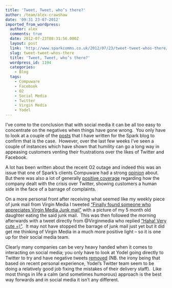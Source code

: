 ```yaml
---
title: 'Tweet, Tweet, who’s there?'
author: /team/alex-crawshaw
date: '09:31 23-07-2012'
imported_from_wordpress:
  author: alex
  comments: true
  date: 2012-07-23T08:31:56.000Z
  layout: post
  link: 'http://www.sparkcomms.co.uk/2012/07/23/tweet-tweet-whos-there/'
  slug: tweet-tweet-whos-there
  title: 'Tweet, Tweet, who’s there?'
  wordpress_id: 1194
  categories:
    - Blog
  tags:
    - Compuware
    - Facebook
    - O2
    - Social Media
    - Twitter
    - Virgin Media
    - Yodel
---
```


I’ve come to the conclusion that with social media it can be all too easy to concentrate on the negatives when things have gone wrong.  You only have to look at a couple of the [posts](http://www.sparkcomms.co.uk/index.php/2011/06/beware-what-you-tweet/) that I have written for the Spark blog to confirm that is the case.  However, over the last few weeks I’ve seen a couple of instances which have shown that humility can go a long way in appeasing customers venting their frustrations over the likes of Twitter and Facebook.

A lot has been written about the recent O2 outage and indeed this was an issue that one of Spark’s clients Compuware had a strong [opinion](http://www.telegraph.co.uk/technology/mobile-phones/9394313/O2-fixing-network-failure.html) about. But there was also a lot of generally [positive coverage](http://www.guardian.co.uk/technology/2012/jul/12/o2-tweets?newsfeed=true) regarding how the company dealt with the crisis over Twitter, showing customers a human side in the face of a barrage of complaints.

On a more personal front after receiving what seemed like my weekly piece of junk mail from Virgin Media I tweeted [“Finally found someone who appreciates Virgin Media Junk mail”](https://twitter.com/alex_crawshaw/status/225296739756810240) with a picture of my 5 month old daughter eating the said junk mail.  This was then followed the morning afterwards with a tweet directly from @Virginmedia who replied [“Haha! Very cute =)”](https://twitter.com/virginmedia/status/225496205428391936).  It may not have stopped the barrage of junk mail just yet but it did get me thinking of Virgin Media in a much more positive light – so it is one up for their social media team.

Clearly many companies can be very heavy handed when it comes to interacting on social media; you only have to look at Yodel going directly to Twitter to try and have negative tweets [removed](http://postandparcel.info/48939/news/companies/uks-yodel-warns-off-twitter-from-defamatory-statements/) (NB. the irony being that based on recent personal experience, Yodel’s Twitter team seem to be doing a relatively good job fixing the mistakes of their delivery staff).  Like most things in life a calm (and sometimes humorous) approach is the best way forwards and in social media it isn’t any different.

